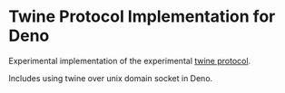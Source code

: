 # Twine Protocol Implementation for Deno

Experimental implementation of the experimental [twine protocol](https://github.com/teleclimber/twine-protocol).

Includes using twine over unix domain socket in Deno.
